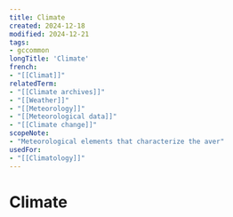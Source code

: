 ```yaml
---
title: Climate
created: 2024-12-18
modified: 2024-12-21
tags:
- gccommon
longTitle: 'Climate'
french:
- "[[Climat]]"
relatedTerm:
- "[[Climate archives]]"
- "[[Weather]]"
- "[[Meteorology]]"
- "[[Meteorological data]]"
- "[[Climate change]]"
scopeNote:
- "Meteorological elements that characterize the aver"
usedFor:
- "[[Climatology]]"
---
```

# Climate
